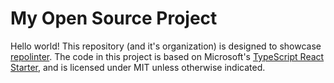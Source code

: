 # My Open Source Project

Hello world! This repository (and it's organization) is designed to showcase [repolinter](https://github.com/todogroup/repolinter). The code in this project is based on Microsoft's [TypeScript React Starter](https://github.com/microsoft/TypeScript-React-Starter), and is licensed under MIT unless otherwise indicated.